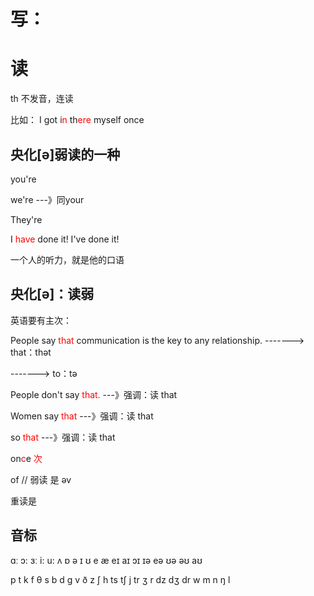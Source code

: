 # 写：

# 读

th 不发音，连读

比如：
I got i<font color='red'>n</font> th<font color='red'>ere</font> myself once



## 央化[ə]弱读的一种

you're 

we're  ---》同your

They're



I <font color='red'>have</font> done it!
I've done it!



一个人的听力，就是他的口语



## 央化[ə]：读弱

英语要有主次：

People say <font color='red'>that</font> communication is the key to any relationship. 
------->  that：thət

------->  to：tə

People don't say <font color='red'>that. </font>  ---》强调：读   that

Women say <font color='red'>that</font>     ---》强调：读   that

so<font color='red'> that </font>   ---》强调：读   that





on<font color='red'>c</font>e    <font color='red'>次</font> 



of  //  弱读 是 əv

重读是 





## 音标

ɑː ɔ: ɜː i: u: ʌ ɒ ə ɪ ʊ e æ eɪ aɪ ɔɪ ɪə eə ʊə əʊ aʊ  



p t k f θ s b d g v ð z ʃ h ts tʃ j tr ʒ r dz dʒ dr w m n ŋ l 

